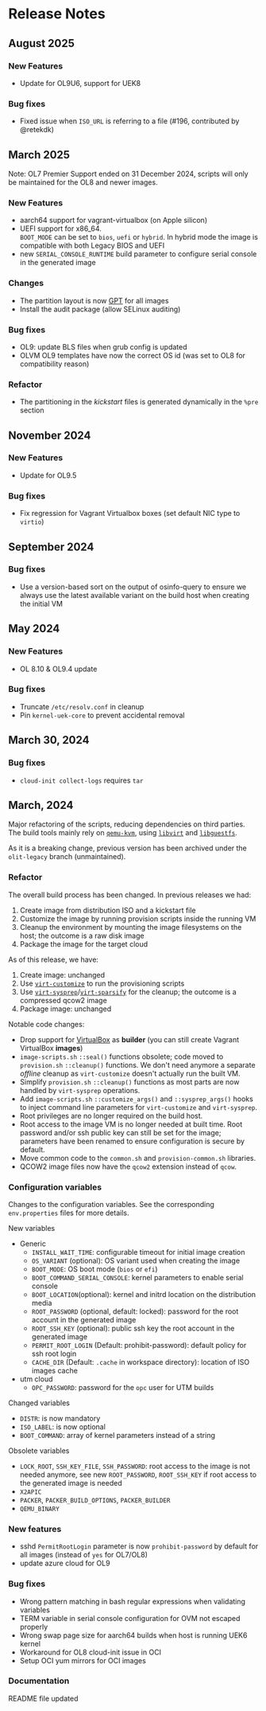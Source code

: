 # Release Notes

## August 2025

### New Features

- Update for OL9U6, support for UEK8

### Bug fixes

- Fixed issue when `ISO_URL` is referring to a file (#196, contributed by @retekdk)

## March 2025

Note: OL7 Premier Support ended on 31 December 2024, scripts will only be maintained for the OL8 and newer images.

### New Features

- aarch64 support for vagrant-virtualbox (on Apple silicon)
- UEFI support for x86_64.  
  `BOOT_MODE` can be set to `bios`, `uefi` or `hybrid`. In hybrid mode the image is compatible with both Legacy BIOS and UEFI
- new `SERIAL_CONSOLE_RUNTIME` build parameter to configure serial console in the generated image

### Changes

- The partition layout is now [GPT](https://en.wikipedia.org/wiki/GUID_Partition_Table) for all images
- Install the audit package (allow SELinux auditing)

### Bug fixes

- OL9: update BLS files when grub config is updated
- OLVM OL9 templates have now the correct OS id (was set to OL8 for compatibility reason)

### Refactor

- The partitioning in the _kickstart_ files is generated dynamically in the `%pre` section

## November 2024

### New Features

- Update for OL9.5

### Bug fixes

- Fix regression for Vagrant Virtualbox boxes (set default NIC type to `virtio`)

## September 2024

### Bug fixes

- Use a version-based sort on the output of osinfo-query to ensure we always use the latest available variant on the build host when creating the initial VM

## May 2024

### New Features

- OL 8.10 & OL9.4 update

### Bug fixes

- Truncate `/etc/resolv.conf` in cleanup
- Pin `kernel-uek-core` to prevent accidental removal

## March 30, 2024

### Bug fixes

- `cloud-init collect-logs` requires `tar`

## March, 2024

Major refactoring of the scripts, reducing dependencies on third parties.
The build tools mainly rely on  [`qemu-kvm`](http://www.qemu.org/), using [`libvirt`](https://libvirt.org/) and [`libguestfs`](https://libguestfs.org/).

As it is a breaking change, previous version has been archived under the `olit-legacy` branch (unmaintained).

### Refactor

The overall build process has been changed. In previous releases we had:

1. Create image from distribution ISO and a kickstart file
1. Customize the image by running provision scripts inside the running VM
1. Cleanup the environment by mounting the image filesystems on the host;
   the outcome is a raw disk image
1. Package the image for the target cloud

As of this release, we have:

1. Create image: unchanged
1. Use [`virt-customize`](customize) to run the provisioning scripts
1. Use [`virt-sysprep`](https://libguestfs.org/virt-sysprep.1.html)/[`virt-sparsify`](https://libguestfs.org/virt-sparsify.1.html) for the cleanup;
   the outcome is a compressed qcow2 image
1. Package image: unchanged

Notable code changes:

- Drop support for [VirtualBox](https://www.virtualbox.org/) as __builder__ (you can still create Vagrant VirtualBox __images__)
- `image-scripts.sh` `::seal()` functions obsolete; code moved to `provision.sh` `::cleanup()` functions.
  We don't need anymore a separate _offline_ cleanup as `virt-customize` doesn't actually run the built VM.
- Simplify `provision.sh` `::cleanup()` functions as most parts are now handled by `virt-sysprep` operations.
- Add `image-scripts.sh` `::customize_args()` and  `::sysprep_args()` hooks to inject command line parameters for  `virt-customize` and `virt-sysprep`.
- Root privileges are no longer required on the build host.
- Root access to the image VM is no longer needed at built time. Root password and/or ssh public key can still be set for the image; parameters have been renamed to ensure configuration is secure by default.
- Move common code to the `common.sh` and `provision-common.sh` libraries.
- QCOW2 image files now have the `qcow2` extension instead of `qcow`.

### Configuration variables

Changes to the configuration variables.
See the corresponding `env.properties` files for more details.

New variables

- Generic
  - `INSTALL_WAIT_TIME`: configurable timeout for initial image creation
  - `OS_VARIANT` (optional): OS variant used when creating the image
  - `BOOT_MODE`: OS boot mode (`bios` or `efi`)
  - `BOOT_COMMAND_SERIAL_CONSOLE`: kernel parameters to enable serial console
  - `BOOT_LOCATION`(optional): kernel and initrd location on the distribution media
  - `ROOT_PASSWORD` (optional, default: locked): password for the root account in the generated image
  - `ROOT_SSH_KEY` (optional): public ssh key the root account in the generated image
  - `PERMIT_ROOT_LOGIN` (Default: prohibit-password): default policy for ssh root login
  - `CACHE_DIR` (Default: `.cache` in workspace directory): location of ISO images cache
- utm cloud
  - `OPC_PASSWORD`: password for the `opc` user for UTM builds

Changed variables

- `DISTR`: is now mandatory
- `ISO_LABEL`: is now optional
- `BOOT_COMMAND`: array of kernel parameters instead of a string

Obsolete variables

- `LOCK_ROOT`, `SSH_KEY_FILE`, `SSH_PASSWORD`: root access to the image is not needed anymore, see new `ROOT_PASSWORD`, `ROOT_SSH_KEY` if root access to the generated image is needed
- `X2APIC`
- `PACKER`, `PACKER_BUILD_OPTIONS`, `PACKER_BUILDER`
- `QEMU_BINARY`

### New features

- sshd `PermitRootLogin` parameter is now `prohibit-password` by default for all images (instead of `yes` for OL7/OL8)
- update azure cloud for OL9

### Bug fixes

- Wrong pattern matching in bash regular expressions when validating variables
- TERM variable in serial console configuration for OVM not escaped properly
- Wrong swap page size for aarch64 builds when host is running UEK6 kernel
- Workaround for OL8 cloud-init issue in OCI
- Setup OCI yum mirrors for OCI images

### Documentation

README file updated
